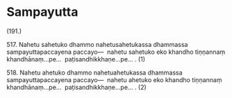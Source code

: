 

# Sampayutta







(191.)

517\. Nahetu sahetuko dhammo nahetusahetukassa dhammassa sampayuttapaccayena paccayo—  nahetu sahetuko eko khandho tiṇṇannaṃ khandhānaṃ…pe…  paṭisandhikkhaṇe…pe… . (1)

518\. Nahetu ahetuko dhammo nahetuahetukassa dhammassa sampayuttapaccayena paccayo—  nahetu ahetuko eko khandho tiṇṇannaṃ khandhānaṃ…pe…  paṭisandhikkhaṇe…pe… . (2)



